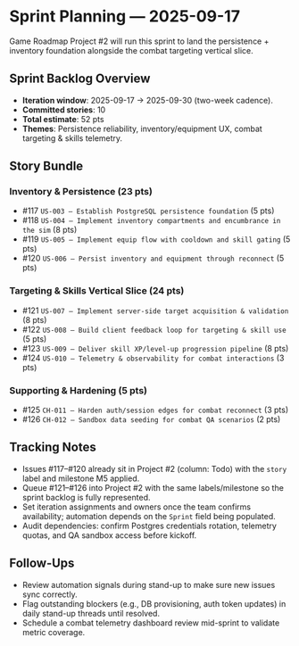 # Sprint Planning — 2025-09-17

Game Roadmap Project #2 will run this sprint to land the persistence + inventory foundation alongside the combat targeting vertical slice.

## Sprint Backlog Overview
- **Iteration window**: 2025-09-17 → 2025-09-30 (two-week cadence).
- **Committed stories**: 10
- **Total estimate**: 52 pts
- **Themes**: Persistence reliability, inventory/equipment UX, combat targeting & skills telemetry.

## Story Bundle

### Inventory & Persistence (23 pts)
- #117 `US-003 — Establish PostgreSQL persistence foundation` (5 pts)
- #118 `US-004 — Implement inventory compartments and encumbrance in the sim` (8 pts)
- #119 `US-005 — Implement equip flow with cooldown and skill gating` (5 pts)
- #120 `US-006 — Persist inventory and equipment through reconnect` (5 pts)

### Targeting & Skills Vertical Slice (24 pts)
- #121 `US-007 — Implement server-side target acquisition & validation` (8 pts)
- #122 `US-008 — Build client feedback loop for targeting & skill use` (5 pts)
- #123 `US-009 — Deliver skill XP/level-up progression pipeline` (8 pts)
- #124 `US-010 — Telemetry & observability for combat interactions` (3 pts)

### Supporting & Hardening (5 pts)
- #125 `CH-011 — Harden auth/session edges for combat reconnect` (3 pts)
- #126 `CH-012 — Sandbox data seeding for combat QA scenarios` (2 pts)

## Tracking Notes
- Issues #117–#120 already sit in Project #2 (column: Todo) with the `story` label and milestone M5 applied.
- Queue #121–#126 into Project #2 with the same labels/milestone so the sprint backlog is fully represented.
- Set iteration assignments and owners once the team confirms availability; automation depends on the `Sprint` field being populated.
- Audit dependencies: confirm Postgres credentials rotation, telemetry quotas, and QA sandbox access before kickoff.

## Follow-Ups
- Review automation signals during stand-up to make sure new issues sync correctly.
- Flag outstanding blockers (e.g., DB provisioning, auth token updates) in daily stand-up threads until resolved.
- Schedule a combat telemetry dashboard review mid-sprint to validate metric coverage.
